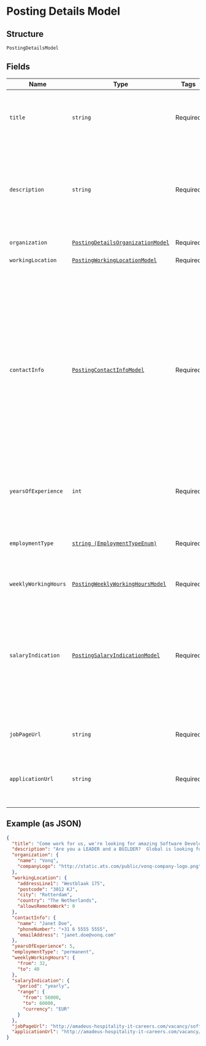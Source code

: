
# Posting Details Model

## Structure

`PostingDetailsModel`

## Fields

| Name | Type | Tags | Description | Getter | Setter |
|  --- | --- | --- | --- | --- | --- |
| `title` | `string` | Required | The title of the posting across the different Channels where the posting is going to be published. | getTitle(): string | setTitle(string title): void |
| `description` | `string` | Required | Full description of the job posting, including all possible sections<br><br>**Allowed tags:** `a[href\|target], em, b, br, strong, i, li, ol, p, ul` | getDescription(): string | setDescription(string description): void |
| `organization` | [`PostingDetailsOrganizationModel`](../../doc/models/posting-details-organization-model.md) | Required | - | getOrganization(): PostingDetailsOrganizationModel | setOrganization(PostingDetailsOrganizationModel organization): void |
| `workingLocation` | [`PostingWorkingLocationModel`](../../doc/models/posting-working-location-model.md) | Required | - | getWorkingLocation(): PostingWorkingLocationModel | setWorkingLocation(PostingWorkingLocationModel workingLocation): void |
| `contactInfo` | [`PostingContactInfoModel`](../../doc/models/posting-contact-info-model.md) | Required | Contact is whom to contact about the job. This may be part of the posting info for candidates to know whom they can reach out to in order to learn more about the vacancy. As a minimum, a contact name is required to be able to offer a standardized check out experience for all 5000+ channels we offer, and to enable fast campaign delivery. | getContactInfo(): PostingContactInfoModel | setContactInfo(PostingContactInfoModel contactInfo): void |
| `yearsOfExperience` | `int` | Required | Numbers of years of experience required for this position | getYearsOfExperience(): int | setYearsOfExperience(int yearsOfExperience): void |
| `employmentType` | [`string (EmploymentTypeEnum)`](../../doc/models/employment-type-enum.md) | Required | The type of employment of the posting, whether it's a permanent position or a fixed time position | getEmploymentType(): string | setEmploymentType(string employmentType): void |
| `weeklyWorkingHours` | [`PostingWeeklyWorkingHoursModel`](../../doc/models/posting-weekly-working-hours-model.md) | Required | - | getWeeklyWorkingHours(): PostingWeeklyWorkingHoursModel | setWeeklyWorkingHours(PostingWeeklyWorkingHoursModel weeklyWorkingHours): void |
| `salaryIndication` | [`PostingSalaryIndicationModel`](../../doc/models/posting-salary-indication-model.md) | Required | Most job boards require a salary indication to be provided. This is a required field to be able to offer a standardized check out experience for all 5000+ channels we offer, and to enable fast campaign delivery. | getSalaryIndication(): PostingSalaryIndicationModel | setSalaryIndication(PostingSalaryIndicationModel salaryIndication): void |
| `jobPageUrl` | `string` | Required | Link to the page with the description of the job | getJobPageUrl(): string | setJobPageUrl(string jobPageUrl): void |
| `applicationUrl` | `string` | Required | Link to the page where the candidate needs to be directed when applying for a position | getApplicationUrl(): string | setApplicationUrl(string applicationUrl): void |

## Example (as JSON)

```json
{
  "title": "Come work for us, we're looking for amazing Software Developers",
  "description": "Are you a LEADER and a BUILDER?  Global is looking for individuals who are dynamic, sales-oriented, and who want to control their destiny.  With a full training programme and consistent support, Global will provide you with the tools to excel in this very lucrative business.",
  "organization": {
    "name": "Vonq",
    "companyLogo": "http://static.ats.com/public/vonq-company-logo.png"
  },
  "workingLocation": {
    "addressLine1": "Westblaak 175",
    "postcode": "3012 KJ",
    "city": "Rotterdam",
    "country": "The Netherlands",
    "allowsRemoteWork": 0
  },
  "contactInfo": {
    "name": "Janet Doe",
    "phoneNumber": "+31 6 5555 5555",
    "emailAddress": "janet.doe@vonq.com"
  },
  "yearsOfExperience": 5,
  "employmentType": "permanent",
  "weeklyWorkingHours": {
    "from": 32,
    "to": 40
  },
  "salaryIndication": {
    "period": "yearly",
    "range": {
      "from": 56000,
      "to": 60000,
      "currency": "EUR"
    }
  },
  "jobPageUrl": "http://amadeus-hospitality-it-careers.com/vacancy/software-development-manager-breda",
  "applicationUrl": "http://amadeus-hospitality-it-careers.com/vacancy/software-development-manager-breda/apply"
}
```

